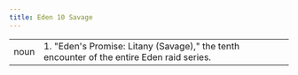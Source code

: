 ```yaml
---
title: Eden 10 Savage
---
```

| | |
| --- | --- |
| noun | 1.  	"Eden's Promise: Litany (Savage)," the tenth encounter of the entire Eden raid series.	|
